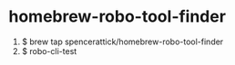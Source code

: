 # homebrew-robo-tool-finder

1. $ brew tap spencerattick/homebrew-robo-tool-finder
2. $ robo-cli-test
